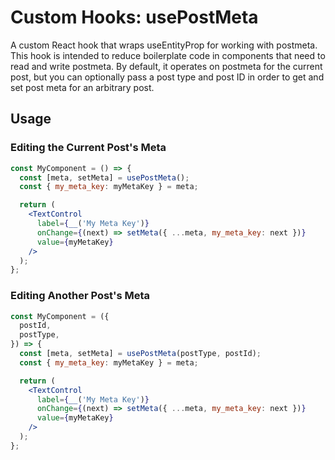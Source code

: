 # Custom Hooks: usePostMeta

A custom React hook that wraps useEntityProp for working with postmeta. This
hook is intended to reduce boilerplate code in components that need to read
and write postmeta. By default, it operates on postmeta for the current post,
but you can optionally pass a post type and post ID in order to get and set
post meta for an arbitrary post.

## Usage

### Editing the Current Post's Meta

```jsx
const MyComponent = () => {
  const [meta, setMeta] = usePostMeta();
  const { my_meta_key: myMetaKey } = meta;

  return (
    <TextControl
      label={__('My Meta Key')}
      onChange={(next) => setMeta({ ...meta, my_meta_key: next })}
      value={myMetaKey}
    />
  );
};
```

### Editing Another Post's Meta

```jsx
const MyComponent = ({
  postId,
  postType,
}) => {
  const [meta, setMeta] = usePostMeta(postType, postId);
  const { my_meta_key: myMetaKey } = meta;

  return (
    <TextControl
      label={__('My Meta Key')}
      onChange={(next) => setMeta({ ...meta, my_meta_key: next })}
      value={myMetaKey}
    />
  );
};
```

